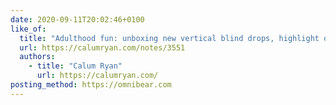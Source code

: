 ```yaml
---
date: 2020-09-11T20:02:46+0100
like_of:
  title: "Adulthood fun: unboxing new vertical blind drops, highlight of 2020 so far"
  url: https://calumryan.com/notes/3551
  authors:
    - title: "Calum Ryan"
      url: https://calumryan.com/
posting_method: https://omnibear.com
---
```

